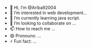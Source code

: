 - 👋 Hi, I’m @Ariba92004
- 👀 I’m interested in web development...
- 🌱 I’m currently learning java script.
- 💞️ I’m looking to collaborate on ...
- 📫 How to reach me ...
- 😄 Pronouns: ...
- ⚡ Fun fact: ...

<!---
Ariba92004/Ariba92004 is a ✨ special ✨ repository because its `README.md` (this file) appears on your GitHub profile.
You can click the Preview link to take a look at your changes.
--->
